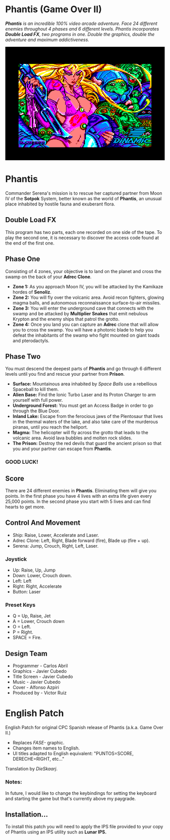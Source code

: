# Phantis (Game Over II)

***Phantis** is an incredible 100% video arcade adventure. Face 24 different enemies throughout 4 phases and 6 different levels. Phantis incorporates **Double Load FX**, two programs in one. Double the graphics, double the adventure and maximum addictiveness.*

![Title](https://github.com/DieSkaarj/PhantisEnglishPatch/blob/main/PhantisTitle.png)

# Phantis

Commander Serena's mission is to rescue her captured partner from Moon IV of the **Sotpok** System, better known as the world of **Phantis**, an unusual place inhabited by hostile fauna and exuberant flora.

## Double Load FX

This program has two parts, each one recorded on one side of the tape. To play the second one, it is necessary to discover the access code found at the end of the first one.

## Phase One

Consisting of 4 zones, your objective is to land on the planet and cross the swamp on the back of your **Adrec Clone**.

- **Zone 1:** As you approach Moon IV, you will be attacked by the Kamikaze hordes of **Senoliz**.
- **Zone 2:** You will fly over the volcanic area. Avoid recon fighters, glowing magma balls, and autonomous reconnaissance surface-to-air missiles.
- **Zone 3:** You will enter the underground cave that connects with the swamp and be attacked by **Multiplier Snakes** that emit nebulous Krypton and the enemy ships that patrol the grotto.
- **Zone 4:** Once you land you can capture an **Adrec** clone that will allow you to cross the swamp. You will have a photonic blade to help you defeat the inhabitants of the swamp who fight mounted on giant toads and pterodactyls.

## Phase Two

You must descend the deepest parts of **Phantis** and go through 6 different levels until you find and rescue your partner from **Prison**.

- **Surface:** Mountainous area inhabited by *Space Balls* use a rebellious Spaceball to kill them.
- **Alien Base:** Find the Ionic Turbo Laser and its Proton Charger to arm yourself with full power.
- **Underground Forest:** You must get an Access Badge in order to go through the Blue Door.
- **Inland Lake:** Escape from the ferocious jaws of the Plentosaur that lives in the thermal waters of the lake, and also take care of the murderous piranas, until you reach the heliport.
- **Magma:** The helicopter will fly across the grotto that leads to the volcanic area. Avoid lava bubbles and molten rock slides.
- **The Prison:** Destroy the red devils that guard the ancient prison so that you and your partner can escape from **Phantis**.

### GOOD LUCK!

## Score
There are 24 different enemies in **Phantis**. Eliminating them will give you points. In the first phase you have 4 lives with an extra life given every 25,000 points. In the second phase you start with 5 lives and can find hearts to get more.

## Control And Movement

- Ship: Raise, Lower, Accelerate and Laser.
- Adrec Clone: Left, Right, Blade forward (fire), Blade up (fire + up).
- Serena: Jump, Crouch, Right, Left, Laser.

### Joystick

- Up: Raise, Up, Jump
- Down: Lower, Crouch down.
- Left: Left
- Right: Right, Accelerate
- Button: Laser

### Preset Keys

- Q = Up, Raise, Jet
- A = Lower, Crouch down
- O = Left.
- P = Right.
- SPACE = Fire.

## Design Team

- Programmer - Carlos Abril
- Graphics - Javier Cubedo
- Title Screen - Javier Cubedo
- Music - Javier Cubedo
- Cover - Alfonso Azpiri
- Produced by - Victor Ruiz

# English Patch
English Patch for original CPC Spanish release of Phantis (a.k.a. Game Over II.)

- Replaces *FASE-* graphic.
- Changes item names to English.
- UI titles adapted to English equivalent: "PUNTOS=SCORE, DERECHE=RIGHT, etc..."

Translation by *DieSkaarj*.

### Notes:

In future, I would like to change the keybindings for setting the keyboard and starting the game but that's currently above my paygrade.

## Installation...

To install this patch you will need to apply the IPS file provided to your copy of Phantis using an IPS utility such as **Lunar IPS.**
